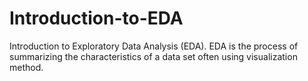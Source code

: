# Introduction-to-EDA
Introduction to Exploratory Data Analysis (EDA). EDA is the process of summarizing the characteristics of a data set often using visualization method. 
